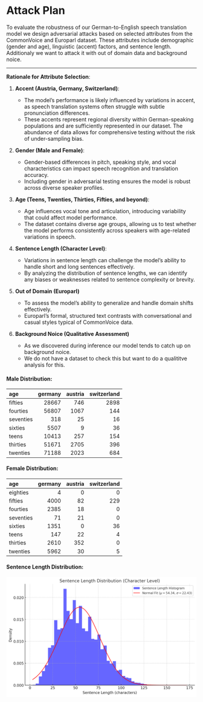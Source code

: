 # Attack Plan

To evaluate the robustness of our German-to-English speech translation model we design adversarial attacks based on selected attributes from the CommonVoice and Europarl dataset. These attributes include demographic (gender and age), linguistic (accent) factors, and sentence length. Additionaly we want to attack it with out of domain data and background noice.

---

**Rationale for Attribute Selection**:

1. **Accent (Austria, Germany, Switzerland)**:  
   - The model’s performance is likely influenced by variations in accent, as speech translation systems often struggle with subtle pronunciation differences.
   - These accents represent regional diversity within German-speaking populations and are sufficiently represented in our dataset. The abundance of data allows for comprehensive testing without the risk of under-sampling bias.

2. **Gender (Male and Female)**:  
   - Gender-based differences in pitch, speaking style, and vocal characteristics can impact speech recognition and translation accuracy.
   - Including gender in adversarial testing ensures the model is robust across diverse speaker profiles.

3. **Age (Teens, Twenties, Thirties, Fifties, and beyond)**:  
   - Age influences vocal tone and articulation, introducing variability that could affect model performance.
   - The dataset contains diverse age groups, allowing us to test whether the model performs consistently across speakers with age-related variations in speech.

4. **Sentence Length (Character Level)**:  
   - Variations in sentence length can challenge the model’s ability to handle short and long sentences effectively.
   - By analyzing the distribution of sentence lengths, we can identify any biases or weaknesses related to sentence complexity or brevity.

5. **Out of Domain (Europarl)**
   - To assess the model’s ability to generalize and handle domain shifts effectively.
	- Europarl’s formal, structured text contrasts with conversational and casual styles typical of CommonVoice data.

6. **Background Noice (Qualitative Assessment)**
   - As we discovered during inference our model tends to catch up on background noice.
   - We do not have a dataset to check this but want to do a qualititve analysis for this.

#### Male Distribution:
| age       |   germany |   austria |   switzerland |
|:----------|----------:|----------:|--------------:|
| fifties   |     28667 |       746 |          2898 |
| fourties  |     56807 |      1067 |           144 |
| seventies |       318 |        25 |            16 |
| sixties   |      5507 |         9 |            36 |
| teens     |     10413 |       257 |           154 |
| thirties  |     51671 |      2705 |           396 |
| twenties  |     71188 |      2023 |           684 |

#### Female Distribution:
| age       |   germany |   austria |   switzerland |
|:----------|----------:|----------:|--------------:|
| eighties  |         4 |         0 |             0 |
| fifties   |      4000 |        82 |           229 |
| fourties  |      2385 |        18 |             0 |
| seventies |        71 |        21 |             0 |
| sixties   |      1351 |         0 |            36 |
| teens     |       147 |        22 |             4 |
| thirties  |      2610 |       352 |             0 |
| twenties  |      5962 |        30 |             5 |

#### Sentence Length Distribution:
![Sentence Length Distribution](sentence_length_distribution.png)